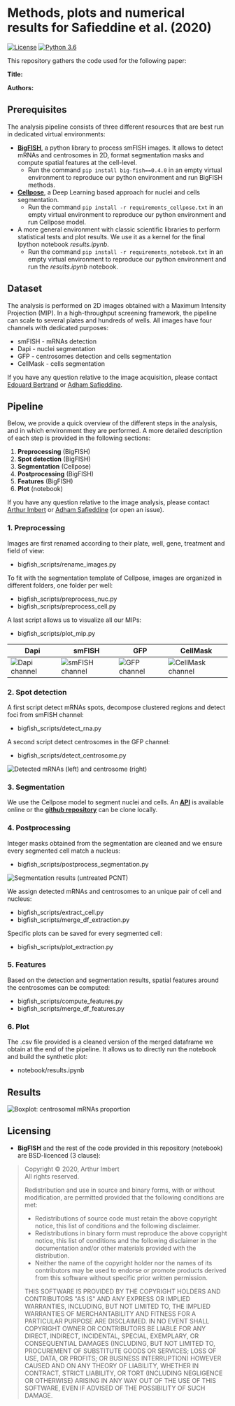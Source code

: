 # Methods, plots and numerical results for Safieddine et al. (2020)

[![License](https://img.shields.io/badge/license-BSD%203--Clause-green)](https://github.com/Henley13/paper_centrosome_2020/blob/master/LICENSE)
[![Python 3.6](https://img.shields.io/badge/python-3.6-blue.svg)](https://www.python.org/downloads/release/python-360/)

This repository gathers the code used for the following paper:

__Title:__ 

__Authors:__ 

## Prerequisites

The analysis pipeline consists of three different resources that are best run
in dedicated virtual environments:

- [**BigFISH**](https://github.com/fish-quant/big-fish), a python library to process smFISH images. It allows to detect mRNAs and centrosomes in 2D, format segmentation masks and compute spatial features at the cell-level.
    - Run the command `pip install big-fish==0.4.0` in an empty virtual environment to reproduce our python environment and run BigFISH methods.
- [**Cellpose**](http://www.cellpose.org/), a Deep Learning based approach for nuclei and cells segmentation.
    - Run the command `pip install -r requirements_cellpose.txt` in an empty virtual environment to reproduce our python environment and run Cellpose model.
- A more general environment with classic scientific libraries to perform statistical tests and plot results. We use it as a kernel for the final Ipython notebook _results.ipynb_.
    - Run the command `pip install -r requirements_notebook.txt` in an empty virtual environment to reproduce our python environment and run the _results.ipynb_ notebook.

## Dataset

The analysis is performed on 2D images obtained with a Maximum Intensity Projection (MIP). In a high-throughput screening framework, the pipeline can scale to several plates and hundreds of wells. All images have four channels with dedicated purposes:
- smFISH - mRNAs detection
- Dapi - nuclei segmentation
- GFP - centrosomes detection and cells segmentation
- CellMask - cells segmentation

If you have any question relative to the image acquisition, please contact [Edouard Bertrand](mailto:edouard.bertrand@igmm.cnrs.fr) or [Adham Safieddine](mailto:safieddine.adham@gmail.com).

## Pipeline

Below, we provide a quick overview of the different steps in the analysis, and
in which environment they are performed. A more detailed description of each
step is provided in the following sections:

1. **Preprocessing** (BigFISH)
2. **Spot detection** (BigFISH)
3. **Segmentation** (Cellpose)
4. **Postprocessing** (BigFISH)
5. **Features** (BigFISH)
6. **Plot** (notebook)

If you have any question relative to the image analysis, please contact [Arthur Imbert](mailto:arthur.imbert.pro@gmail.com) or [Adham Safieddine](mailto:safieddine.adham@gmail.com) (or open an issue).

### 1. Preprocessing

Images are first renamed according to their plate, well, gene, treatment and field of view:
- bigfish_scripts/rename_images.py

To fit with the segmentation template of Cellpose, images are organized in different folders, one folder per well:
- bigfish_scripts/preprocess_nuc.py
- bigfish_scripts/preprocess_cell.py

A last script allows us to visualize all our MIPs:
- bigfish_scripts/plot_mip.py

| Dapi | smFISH | GFP | CellMask |
| ------------- | ------------- | ------------- | ------------- |
| ![](images/dapi.png "Dapi channel") | ![](images/smfish.png "smFISH channel") |  ![](images/gfp.png "GFP channel") | ![](images/cellmask.png "CellMask channel") |

### 2. Spot detection

A first script detect mRNAs spots, decompose clustered regions and detect foci from smFISH channel:
- bigfish_scripts/detect_rna.py

A second script detect centrosomes in the GFP channel:
- bigfish_scripts/detect_centrosome.py

![](images/centrosomes.png "Detected mRNAs (left) and centrosome (right)")

### 3. Segmentation

We use the Cellpose model to segment nuclei and cells. An [**API**](http://www.cellpose.org/) is available online or the [**github repository**](https://github.com/MouseLand/cellpose) can be clone locally. 

### 4. Postprocessing

Integer masks obtained from the segmentation are cleaned and we ensure every segmented cell match a nucleus:
- bigfish_scripts/postprocess_segmentation.py

![](images/segmentation.png "Segmentation results (untreated PCNT)")

We assign detected mRNAs and centrosomes to an unique pair of cell and nucleus:
- bigfish_scripts/extract_cell.py
- bigfish_scripts/merge_df_extraction.py

Specific plots can be saved for every segmented cell:
- bigfish_scripts/plot_extraction.py

### 5. Features

Based on the detection and segmentation results, spatial features around the centrosomes can be computed:
- bigfish_scripts/compute_features.py
- bigfish_scripts/merge_df_features.py

### 6. Plot

The .csv file provided is a cleaned version of the merged dataframe we obtain at the end of the pipeline. It allows us to directly run the notebook and build the synthetic plot:
- notebook/results.ipynb

## Results

![](images/boxplots.png "Boxplot: centrosomal mRNAs proportion")

## Licensing

- **BigFISH** and the rest of the code provided in this repository (notebook) are BSD-licenced (3 clause):
>Copyright © 2020, Arthur Imbert  
>All rights reserved.
>
>Redistribution and use in source and binary forms, with or without
>modification, are permitted provided that the following conditions are met:
>    * Redistributions of source code must retain the above copyright
      notice, this list of conditions and the following disclaimer.
>    * Redistributions in binary form must reproduce the above copyright
      notice, this list of conditions and the following disclaimer in the
      documentation and/or other materials provided with the distribution.
>    * Neither the name of the copyright holder nor the names of its
      contributors may be used to endorse or promote products derived from
      this software without specific prior written permission.
>
>THIS SOFTWARE IS PROVIDED BY THE COPYRIGHT HOLDERS AND CONTRIBUTORS "AS IS" AND
ANY EXPRESS OR IMPLIED WARRANTIES, INCLUDING, BUT NOT LIMITED TO, THE IMPLIED
WARRANTIES OF MERCHANTABILITY AND FITNESS FOR A PARTICULAR PURPOSE ARE
DISCLAIMED. IN NO EVENT SHALL COPYRIGHT OWNER OR CONTRIBUTORS BE LIABLE FOR ANY
DIRECT, INDIRECT, INCIDENTAL, SPECIAL, EXEMPLARY, OR CONSEQUENTIAL DAMAGES
(INCLUDING, BUT NOT LIMITED TO, PROCUREMENT OF SUBSTITUTE GOODS OR SERVICES;
LOSS OF USE, DATA, OR PROFITS; OR BUSINESS INTERRUPTION) HOWEVER CAUSED AND
ON ANY THEORY OF LIABILITY, WHETHER IN CONTRACT, STRICT LIABILITY, OR TORT
(INCLUDING NEGLIGENCE OR OTHERWISE) ARISING IN ANY WAY OUT OF THE USE OF THIS
SOFTWARE, EVEN IF ADVISED OF THE POSSIBILITY OF SUCH DAMAGE.